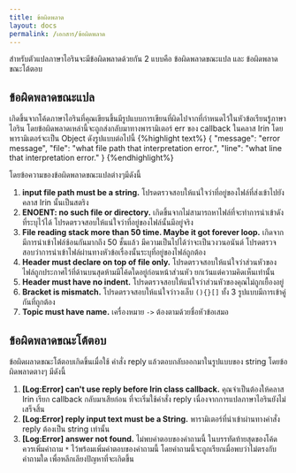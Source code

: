 ```yaml
---
title: ข้อผิดพลาด
layout: docs
permalink: /เอกสาร/ข้อผิดพลาด
---
```

สำหรับตัวแปลภาษาไอรินจะมีข้อผิดพลาดด้วยกัน 2 แบบคือ ข้อผิดพลาดขณะแปล และ ข้อผิดพลาดขณะโต้ตอบ

## ข้อผิดพลาดขณะแปล

เกิดขึ้นจากโค้ดภาษาไอรินที่คุณเขียนขึ้นมีรูปแบบการเขียนที่ผิดไปจากที่กำหนดไว้ในหัวข้อเรียนรู้ภาษาไอริน โดยข้อผิดพลาดเหล่านี้จะถูกส่งกลับมาทางพารามิเตอร์ err ของ callback ในคลาส Irin โดยพารามิเตอร์จะเป็น Object ดังรูปแบบต่อไปนี้
{%highlight text%}
{
	"message": "error message",
	"file": "what file path that interpretation error.",
	"line": "what line that interpretation error."
}
{%endhighlight%}

โดยข้อความของข้อผิดพลาดขณะแปลต่างๆมีดังนี้

1. **input file path must be a string.**
  โปรดตรวจสอบให้แน่ใจว่าที่อยู่ของไฟล์ที่ส่งเข้าไปยังคลาส Irin นั้นเป็นสตริง
2. **ENOENT: no such file or directory.**
  เกิดขึ้นจากไม่สามารถหาไฟล์ที่จะทำการนำเข้าดังที่ระบุไว้ได้ โปรดตรวจสอบให้แน่ใจว่าที่อยู่ของไฟล์นั้นมีอยู่จริง
3. **File reading stack more than 50 time. Maybe it got forever loop.**
  เกิดจากมีการนำเข้าไฟล์ซ้อนกันมากถึง 50 ชั้นแล้ว มีความเป็นไปได้ว่าจะเป็นวงวนอนันต์ โปรดตรวจสอบว่าการนำเข้าไฟล์ผ่านทางหัวข้อเรื่องนั้นระบุที่อยู่ของไฟล์ถูกต้อง
4. **Header must declare on top of file only.**
  โปรดตรวจสอบให้แน่ใจว่าส่วนหัวของไฟล์ถูกประกาศไว้ที่ด้านบนสุดห้ามมีโค้ดใดอยู่ก่อนหน้าส่วนหัว ยกเว้นแต่ความคิดเห็นเท่านั้น
5. **Header must have no indent.**
  โปรดตรวจสอบให้แน่ใจว่าส่วนหัวของคุณไม่ถูกเยื้องอยู่
6. **Bracket is mismatch.**
  โปรดตรวจสอบให้แน่ใจว่าวงเล็บ `(){}[]` ทั้ง 3 รูปแบบมีการเข้าคู่กันที่ถูกต้อง
7. **Topic must have name.**
  เครื่องหมาย `->` ต้องตามด้วยชื่อหัวข้อเสมอ

## ข้อผิดพลาดขณะโต้ตอบ

ข้อผิดผลาดขณะโต้ตอบเกิดขึ้นเมื่อใช้ คำสั่ง reply แล้วตอบกลับออกมาในรูปแบบของ string โดยข้อผิดพลาดตางๆ มีดังนี้

1. **[Log:Error] can't use reply before Irin class callback.** คุณจำเป็นต้องให้คลาส Irin เรียก callback กลับมาเสียก่อน ที่จะเริ่มใช้คำสั่ง reply เนื่องจากการแปลภาษาไอรินยังไม่เสร็จสิ้น
2. **[Log:Error] reply input text must be a String.** พารามิเตอร์ที่นำเข้าผ่านทางคำสั่ง reply ต้องเป็น string เท่านั้น
3. **[Log:Error] answer not found.** ไม่พบคำตอบของคำถามนี้ ในบรรทัดท้ายสุดของโค้ดควรเพิ่มคำถาม `*` ไว้พร้อมเพิ่มคำตอบของคำถามนี้ โดยคำถามนี้จะถูกเรียกเมื่อพบว่าไม่ตรงกับคำถามใด เพื่อหลีกเลียงปัญหาที่จะเกิดขึ้น
